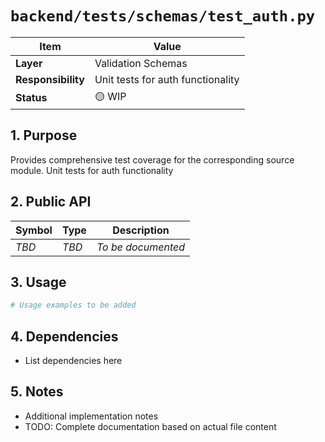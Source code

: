 # `backend/tests/schemas/test_auth.py`

| Item               | Value                                                              |
| ------------------ | ------------------------------------------------------------------ |
| **Layer**          | Validation Schemas                                                           |
| **Responsibility** | Unit tests for auth functionality                                                   |
| **Status**         | 🟡 WIP                                                            |

## 1. Purpose

Provides comprehensive test coverage for the corresponding source module. Unit tests for auth functionality

## 2. Public API

| Symbol       | Type     | Description            |
| ------------ | -------- | ---------------------- |
| *TBD*        | *TBD*    | *To be documented*     |

## 3. Usage

```python
# Usage examples to be added
```

## 4. Dependencies

- List dependencies here

## 5. Notes

- Additional implementation notes
- TODO: Complete documentation based on actual file content
